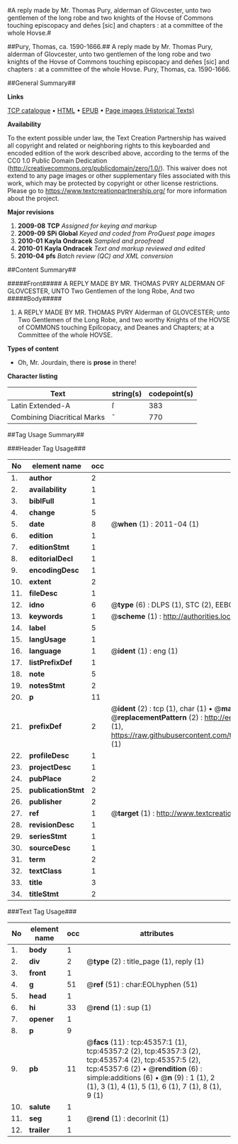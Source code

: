 #A reply made by Mr. Thomas Pury, alderman of Glovcester, unto two gentlemen of the long robe and two knights of the Hovse of Commons touching episcopacy and den̂es [sic] and chapters : at a committee of the whole Hovse.#

##Pury, Thomas, ca. 1590-1666.##
A reply made by Mr. Thomas Pury, alderman of Glovcester, unto two gentlemen of the long robe and two knights of the Hovse of Commons touching episcopacy and den̂es [sic] and chapters : at a committee of the whole Hovse.
Pury, Thomas, ca. 1590-1666.

##General Summary##

**Links**

[TCP catalogue](http://www.ota.ox.ac.uk/tcp/)  • 
[HTML](http://tei.it.ox.ac.uk/tcp/Texts-HTML/free/A56/A56311.html)  • 
[EPUB](http://tei.it.ox.ac.uk/tcp/Texts-EPUB/free/A56/A56311.epub) • 
[Page images (Historical Texts)](https://historicaltexts.jisc.ac.uk/eebo-10599567e)

**Availability**

To the extent possible under law, the Text Creation Partnership has waived all copyright and related or neighboring rights to this keyboarded and encoded edition of the work described above, according to the terms of the CC0 1.0 Public Domain Dedication (http://creativecommons.org/publicdomain/zero/1.0/). This waiver does not extend to any page images or other supplementary files associated with this work, which may be protected by copyright or other license restrictions. Please go to https://www.textcreationpartnership.org/ for more information about the project.

**Major revisions**

1. __2009-08__ __TCP__ *Assigned for keying and markup*
1. __2009-09__ __SPi Global__ *Keyed and coded from ProQuest page images*
1. __2010-01__ __Kayla Ondracek__ *Sampled and proofread*
1. __2010-01__ __Kayla Ondracek__ *Text and markup reviewed and edited*
1. __2010-04__ __pfs__ *Batch review (QC) and XML conversion*

##Content Summary##

#####Front#####
A REPLY MADE BY MR. THOMAS PVRY ALDERMAN OF GLOVCESTER, UNTO Two Gentlemen of the long Robe, And two
#####Body#####

1. A REPLY MADE BY MR. THOMAS PVRY Alderman of GLOVCESTER; unto Two Gentlemen of the Long Robe, and two worthy Knights of the HOVSE of COMMONS touching Epiſcopacy, and Deanes and Chapters; at a Committee of the whole HOVSE.

**Types of content**

  * Oh, Mr. Jourdain, there is **prose** in there!

**Character listing**


|Text|string(s)|codepoint(s)|
|---|---|---|
|Latin Extended-A|ſ|383|
|Combining             Diacritical Marks|̂|770|

##Tag Usage Summary##

###Header Tag Usage###

|No|element name|occ|attributes|
|---|---|---|---|
|1.|__author__|2||
|2.|__availability__|1||
|3.|__biblFull__|1||
|4.|__change__|5||
|5.|__date__|8| @__when__ (1) : 2011-04 (1)|
|6.|__edition__|1||
|7.|__editionStmt__|1||
|8.|__editorialDecl__|1||
|9.|__encodingDesc__|1||
|10.|__extent__|2||
|11.|__fileDesc__|1||
|12.|__idno__|6| @__type__ (6) : DLPS (1), STC (2), EEBO-CITATION (1), OCLC (1), VID (1)|
|13.|__keywords__|1| @__scheme__ (1) : http://authorities.loc.gov/ (1)|
|14.|__label__|5||
|15.|__langUsage__|1||
|16.|__language__|1| @__ident__ (1) : eng (1)|
|17.|__listPrefixDef__|1||
|18.|__note__|5||
|19.|__notesStmt__|2||
|20.|__p__|11||
|21.|__prefixDef__|2| @__ident__ (2) : tcp (1), char (1)  •  @__matchPattern__ (2) : ([0-9\-]+):([0-9IVX]+) (1), (.+) (1)  •  @__replacementPattern__ (2) : http://eebo.chadwyck.com/downloadtiff?vid=$1&page=$2 (1), https://raw.githubusercontent.com/textcreationpartnership/Texts/master/tcpchars.xml#$1 (1)|
|22.|__profileDesc__|1||
|23.|__projectDesc__|1||
|24.|__pubPlace__|2||
|25.|__publicationStmt__|2||
|26.|__publisher__|2||
|27.|__ref__|1| @__target__ (1) : http://www.textcreationpartnership.org/docs/. (1)|
|28.|__revisionDesc__|1||
|29.|__seriesStmt__|1||
|30.|__sourceDesc__|1||
|31.|__term__|2||
|32.|__textClass__|1||
|33.|__title__|3||
|34.|__titleStmt__|2||


###Text Tag Usage###

|No|element name|occ|attributes|
|---|---|---|---|
|1.|__body__|1||
|2.|__div__|2| @__type__ (2) : title_page (1), reply (1)|
|3.|__front__|1||
|4.|__g__|51| @__ref__ (51) : char:EOLhyphen (51)|
|5.|__head__|1||
|6.|__hi__|33| @__rend__ (1) : sup (1)|
|7.|__opener__|1||
|8.|__p__|9||
|9.|__pb__|11| @__facs__ (11) : tcp:45357:1 (1), tcp:45357:2 (2), tcp:45357:3 (2), tcp:45357:4 (2), tcp:45357:5 (2), tcp:45357:6 (2)  •  @__rendition__ (6) : simple:additions (6)  •  @__n__ (9) : 1 (1), 2 (1), 3 (1), 4 (1), 5 (1), 6 (1), 7 (1), 8 (1), 9 (1)|
|10.|__salute__|1||
|11.|__seg__|1| @__rend__ (1) : decorInit (1)|
|12.|__trailer__|1||
